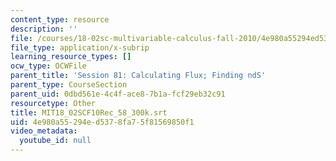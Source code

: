 ```yaml
---
content_type: resource
description: ''
file: /courses/18-02sc-multivariable-calculus-fall-2010/4e980a55294ed5378fa75f81569850f1_MIT18_02SCF10Rec_58_300k.srt
file_type: application/x-subrip
learning_resource_types: []
ocw_type: OCWFile
parent_title: 'Session 81: Calculating Flux; Finding ndS'
parent_type: CourseSection
parent_uid: 0dbd561e-4c4f-ace8-7b1a-fcf29eb32c91
resourcetype: Other
title: MIT18_02SCF10Rec_58_300k.srt
uid: 4e980a55-294e-d537-8fa7-5f81569850f1
video_metadata:
  youtube_id: null
---
```

